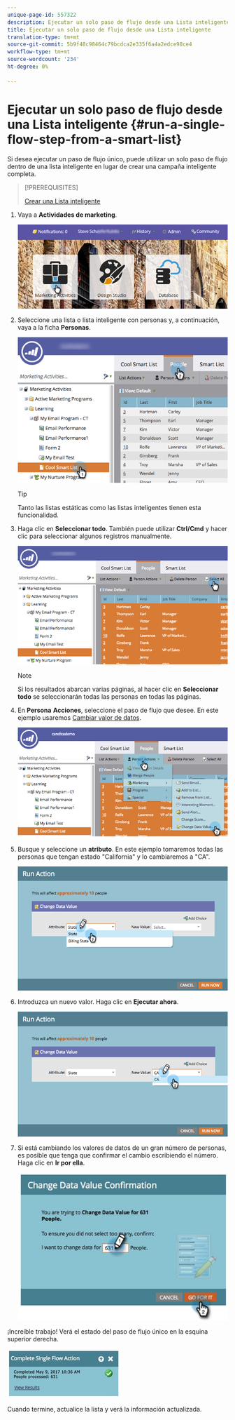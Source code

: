 ```yaml
---
unique-page-id: 557322
description: Ejecutar un solo paso de flujo desde una Lista inteligente - Documentos de marketing - Documentación del producto
title: Ejecutar un solo paso de flujo desde una Lista inteligente
translation-type: tm+mt
source-git-commit: 5b9f48c98464c79bcdca2e335f6a4a2edce98ce4
workflow-type: tm+mt
source-wordcount: '234'
ht-degree: 0%

---
```



# Ejecutar un solo paso de flujo desde una Lista inteligente {#run-a-single-flow-step-from-a-smart-list}

Si desea ejecutar un paso de flujo único, puede utilizar un solo paso de flujo dentro de una lista inteligente en lugar de crear una campaña inteligente completa.

>[!PREREQUISITES]
>
>[Crear una Lista inteligente](/help/marketo/product-docs/core-marketo-concepts/smart-lists-and-static-lists/creating-a-smart-list/create-a-smart-list.md)

1. Vaya a **Actividades de marketing**.

   ![](assets/login-marketing-activities-1.png)

1. Seleccione una lista o lista inteligente con personas y, a continuación, vaya a la ficha **Personas**.

   ![](assets/smartlistpeopletab-hands.png)

   >[!TIP]
   >
   >Tanto las listas estáticas como las listas inteligentes tienen esta funcionalidad.

1. Haga clic en **Seleccionar todo**. También puede utilizar **Ctrl/Cmd** y hacer clic para seleccionar algunos registros manualmente.

   ![](assets/smartlist-selectallhand.png)

   >[!NOTE]
   >
   >Si los resultados abarcan varias páginas, al hacer clic en **Seleccionar todo** se seleccionarán todas las personas en todas las páginas.

1. En **Persona** **Acciones**, seleccione el paso de flujo que desee. En este ejemplo usaremos [Cambiar valor de datos](/help/marketo/product-docs/core-marketo-concepts/smart-campaigns/flow-actions/change-data-value.md).

   ![](assets/personactions-hands.png)

1. Busque y seleccione un **atributo**. En este ejemplo tomaremos todas las personas que tengan estado &quot;California&quot; y lo cambiaremos a &quot;CA&quot;.

   ![](assets/runaction-hands.png)

1. Introduzca un nuevo valor. Haga clic en **Ejecutar ahora**.

   ![](assets/runactionnewvalue-hands.png)

1. Si está cambiando los valores de datos de un gran número de personas, es posible que tenga que confirmar el cambio escribiendo el número. Haga clic en **Ir por ella**.

   ![](assets/changedatavalue.jpg)

¡Increíble trabajo! Verá el estado del paso de flujo único en la esquina superior derecha.

![](assets/completesingleflowaction.jpg)

Cuando termine, actualice la lista y verá la información actualizada.
